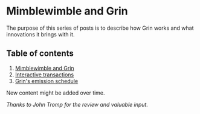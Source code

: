 # Mimblewimble and Grin

The purpose of this series of posts is to describe how Grin works and what innovations it brings with it.

## Table of contents

1. [Mimblewimble and Grin](./mimblewimble.md)
2. [Interactive transactions](./interactive_txs.md)
3. [Grin's emission schedule](./grin_emission.md)

New content might be added over time.

_Thanks to John Tromp for the review and valuable input._